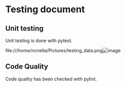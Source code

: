 # Testing document

## Unit testing
Unit testing is done with pytest. 

file:///home/ncnella/Pictures/testing_data.png![image](https://user-images.githubusercontent.com/94007460/202848872-c3d611fc-33c7-4833-bda7-221fd08779f3.png)


## Code Quality
Code quality has been checked with pylint. 
